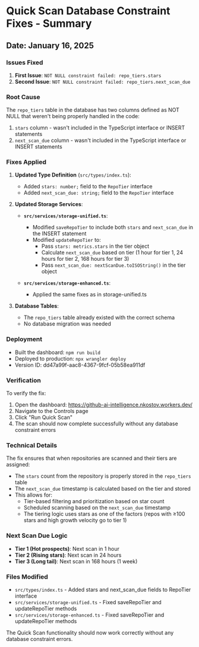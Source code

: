 # Quick Scan Database Constraint Fixes - Summary

## Date: January 16, 2025

### Issues Fixed
1. **First Issue**: `NOT NULL constraint failed: repo_tiers.stars`
2. **Second Issue**: `NOT NULL constraint failed: repo_tiers.next_scan_due`

### Root Cause
The `repo_tiers` table in the database has two columns defined as NOT NULL that weren't being properly handled in the code:
1. `stars` column - wasn't included in the TypeScript interface or INSERT statements
2. `next_scan_due` column - wasn't included in the TypeScript interface or INSERT statements

### Fixes Applied

1. **Updated Type Definition** (`src/types/index.ts`):
   - Added `stars: number;` field to the `RepoTier` interface
   - Added `next_scan_due: string;` field to the `RepoTier` interface

2. **Updated Storage Services**:
   - **`src/services/storage-unified.ts`**:
     - Modified `saveRepoTier` to include both `stars` and `next_scan_due` in the INSERT statement
     - Modified `updateRepoTier` to:
       - Pass `stars: metrics.stars` in the tier object
       - Calculate `next_scan_due` based on tier (1 hour for tier 1, 24 hours for tier 2, 168 hours for tier 3)
       - Pass `next_scan_due: nextScanDue.toISOString()` in the tier object
   
   - **`src/services/storage-enhanced.ts`**:
     - Applied the same fixes as in storage-unified.ts

3. **Database Tables**:
   - The `repo_tiers` table already existed with the correct schema
   - No database migration was needed

### Deployment
- Built the dashboard: `npm run build`
- Deployed to production: `npx wrangler deploy`
- Version ID: dd47a99f-aac8-4367-9fcf-05b58ea911df

### Verification
To verify the fix:
1. Open the dashboard: https://github-ai-intelligence.nkostov.workers.dev/
2. Navigate to the Controls page
3. Click "Run Quick Scan"
4. The scan should now complete successfully without any database constraint errors

### Technical Details
The fix ensures that when repositories are scanned and their tiers are assigned:
- The `stars` count from the repository is properly stored in the `repo_tiers` table
- The `next_scan_due` timestamp is calculated based on the tier and stored
- This allows for:
  - Tier-based filtering and prioritization based on star count
  - Scheduled scanning based on the `next_scan_due` timestamp
  - The tiering logic uses stars as one of the factors (repos with ≥100 stars and high growth velocity go to tier 1)

### Next Scan Due Logic
- **Tier 1 (Hot prospects)**: Next scan in 1 hour
- **Tier 2 (Rising stars)**: Next scan in 24 hours
- **Tier 3 (Long tail)**: Next scan in 168 hours (1 week)

### Files Modified
- `src/types/index.ts` - Added stars and next_scan_due fields to RepoTier interface
- `src/services/storage-unified.ts` - Fixed saveRepoTier and updateRepoTier methods
- `src/services/storage-enhanced.ts` - Fixed saveRepoTier and updateRepoTier methods

The Quick Scan functionality should now work correctly without any database constraint errors.
